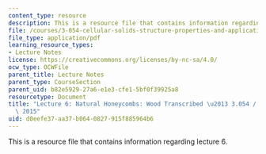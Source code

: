 ```yaml
---
content_type: resource
description: This is a resource file that contains information regarding lecture 6.
file: /courses/3-054-cellular-solids-structure-properties-and-applications-spring-2015/d0eefe37aa37b0640827915f885964b6_MIT3_054S15_L6_wood_trans.pdf
file_type: application/pdf
learning_resource_types:
- Lecture Notes
license: https://creativecommons.org/licenses/by-nc-sa/4.0/
ocw_type: OCWFile
parent_title: Lecture Notes
parent_type: CourseSection
parent_uid: b82e5929-27a6-e1e3-cfe1-5bf0f39925a8
resourcetype: Document
title: "Lecture 6: Natural Honeycombs: Wood Transcribed \u2013 3.054 / 3.36 Spring\
  \ 2015"
uid: d0eefe37-aa37-b064-0827-915f885964b6
---
```

This is a resource file that contains information regarding lecture 6.